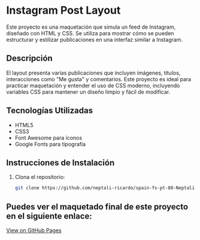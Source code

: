 # Instagram Post Layout

Este proyecto es una maquetación que simula un feed de Instagram, diseñado con HTML y CSS. Se utiliza para mostrar cómo se pueden estructurar y estilizar publicaciones en una interfaz similar a Instagram.

## Descripción

El layout presenta varias publicaciones que incluyen imágenes, títulos, interacciones como "Me gusta" y comentarios. Este proyecto es ideal para practicar maquetación y entender el uso de CSS moderno, incluyendo variables CSS para mantener un diseño limpio y fácil de modificar.

## Tecnologías Utilizadas

- HTML5
- CSS3
- Font Awesome para íconos
- Google Fonts para tipografía

## Instrucciones de Instalación

1. Clona el repositorio:
   ```bash
   git clone https://github.com/neptali-ricardo/spain-fs-pt-80-Neptali-Castejon-Instagram-Post-Layout.git

## Puedes ver el maquetado final de este proyecto en el siguiente enlace:

[View on GitHub Pages](https://neptali-ricardo.github.io/spain-fs-pt-80-Neptali-Castejon-Instagram-Post-Layout/)
